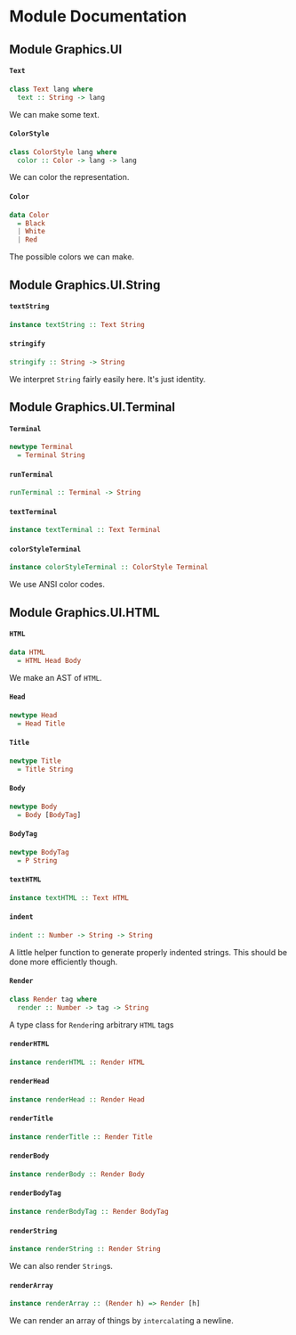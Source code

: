 # Module Documentation

## Module Graphics.UI

#### `Text`

``` purescript
class Text lang where
  text :: String -> lang
```

We can make some text.

#### `ColorStyle`

``` purescript
class ColorStyle lang where
  color :: Color -> lang -> lang
```

We can color the representation.

#### `Color`

``` purescript
data Color
  = Black 
  | White 
  | Red 
```

The possible colors we can make.


## Module Graphics.UI.String

#### `textString`

``` purescript
instance textString :: Text String
```


#### `stringify`

``` purescript
stringify :: String -> String
```

We interpret `String` fairly easily here. It's just identity.


## Module Graphics.UI.Terminal

#### `Terminal`

``` purescript
newtype Terminal
  = Terminal String
```


#### `runTerminal`

``` purescript
runTerminal :: Terminal -> String
```


#### `textTerminal`

``` purescript
instance textTerminal :: Text Terminal
```


#### `colorStyleTerminal`

``` purescript
instance colorStyleTerminal :: ColorStyle Terminal
```

We use ANSI color codes.


## Module Graphics.UI.HTML

#### `HTML`

``` purescript
data HTML
  = HTML Head Body
```

We make an AST of `HTML`.

#### `Head`

``` purescript
newtype Head
  = Head Title
```


#### `Title`

``` purescript
newtype Title
  = Title String
```


#### `Body`

``` purescript
newtype Body
  = Body [BodyTag]
```


#### `BodyTag`

``` purescript
newtype BodyTag
  = P String
```


#### `textHTML`

``` purescript
instance textHTML :: Text HTML
```


#### `indent`

``` purescript
indent :: Number -> String -> String
```

A little helper function to generate properly indented strings.
This should be done more efficiently though.

#### `Render`

``` purescript
class Render tag where
  render :: Number -> tag -> String
```

A type class for `Render`ing arbitrary `HTML` tags

#### `renderHTML`

``` purescript
instance renderHTML :: Render HTML
```


#### `renderHead`

``` purescript
instance renderHead :: Render Head
```


#### `renderTitle`

``` purescript
instance renderTitle :: Render Title
```


#### `renderBody`

``` purescript
instance renderBody :: Render Body
```


#### `renderBodyTag`

``` purescript
instance renderBodyTag :: Render BodyTag
```


#### `renderString`

``` purescript
instance renderString :: Render String
```

We can also render `String`s.

#### `renderArray`

``` purescript
instance renderArray :: (Render h) => Render [h]
```

We can render an array of things by `intercalat`ing a newline.



